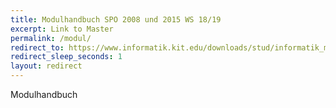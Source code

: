 ```yaml
---
title: Modulhandbuch SPO 2008 und 2015 WS 18/19
excerpt: Link to Master
permalink: /modul/
redirect_to: https://www.informatik.kit.edu/downloads/stud/informatik_master/88-079-H-2015_v1_2019-03-05_NEU.pdf
redirect_sleep_seconds: 1
layout: redirect
---
```


Modulhandbuch
